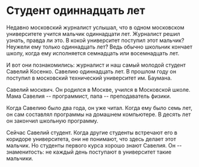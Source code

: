 # Студент одиннадцать лет

Недавно московский журналист услышал, что в
одном московском университете учится мальчик
одиннадцати лет. Журналист решил узнать,
правда ли это. В кокой университет поступил
этот мальчик? Неужели ему только одиннадцать
лет? Ведь обычно школьник кончает школу, когда
ему исполняется семнадцать или восемнадцать лет.

И вот они познакомились: журналист и наш самый молодой
студент Савелий Косенко. Савелию одиннадцать лет.
В прошлом году он поступил в московский технический
университет им. Баумана.

Савелий москвич. Он родился в Москве, учился
в Московской школе. Мама Савелия -- программист,
папа -- преподаватель физики.

Когда Савелию было два года, он уже читал.
Когда ему было семь лет, он сам составлял
программы на домашнем компьютере. В десять лет он
закончил школьную программу.

Сейчас Савелий студент. Когда другие студенты встречают
его в коридоре университета, они не понимают, что здесь
делает этот мальчик. Но студенты первого курса хорошо
знают Савелия. Он -- знаменитость: не каждый день поступают
в университет такие мальчики.
